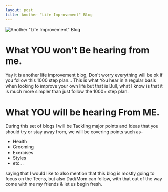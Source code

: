 ```yaml
---
layout: post
title: Another "Life Improvement" Blog 
---
```


![Another "Life Improvement" Blog](/images/1-wtc-america-architecture-374710.jpg)

# What YOU won't Be hearing from me. 

Yay it is another life improvement blog, Don't worry everything will be ok if you follow this 1000 step plan...
This is what You hear in a regular basis when looking to improve your own life but that is Bull, what I know is that it is 
much more simpler than just follow the 1000+ step plan.

# What YOU will be hearing From ME.

During this set of blogs I will be Tackling major points and Ideas that you should try or stay away from, we will be covering points such as- 
  * Health 
  * Grooming 
  * Exercises
  * Styles 
  * etc... 

saying that I would like to also mention that this blog is mostly going to focus on the Teens, but also Dad/Mom can follow, with that out of the way come with me my friends & let us begin fresh.
